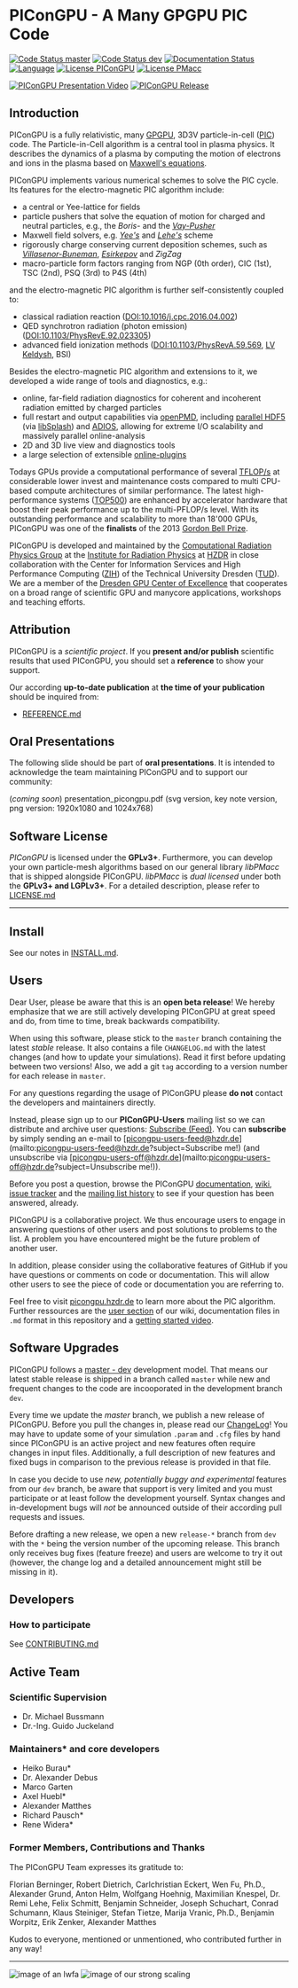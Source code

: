 PIConGPU - A Many GPGPU PIC Code
================================================================

[![Code Status master](https://img.shields.io/travis/ComputationalRadiationPhysics/picongpu/master.svg?label=master)](https://travis-ci.org/ComputationalRadiationPhysics/picongpu/branches)
[![Code Status dev](https://img.shields.io/travis/ComputationalRadiationPhysics/picongpu/dev.svg?label=dev)](https://travis-ci.org/ComputationalRadiationPhysics/picongpu/branches)
[![Documentation Status](https://readthedocs.org/projects/picongpu/badge/?version=latest)](http://picongpu.readthedocs.io/en/latest/?badge=latest)
[![Language](https://img.shields.io/badge/language-C%2B%2B11-orange.svg)](https://isocpp.org/)
[![License PIConGPU](https://img.shields.io/badge/license-GPLv3-blue.svg?label=PIConGPU)](https://www.gnu.org/licenses/gpl-3.0.html)
[![License PMacc](https://img.shields.io/badge/license-LGPLv3-blue.svg?label=PMacc)](https://www.gnu.org/licenses/lgpl-3.0.html)

[![PIConGPU Presentation Video](http://img.youtube.com/vi/nwZuG-XtUDE/0.jpg)](http://www.youtube.com/watch?v=nwZuG-XtUDE)
[![PIConGPU Release](doc/logo/pic_logo_vert_158x360.png)](http://www.youtube.com/watch?v=nwZuG-XtUDE)

Introduction
------------

PIConGPU is a fully relativistic, many
[GPGPU](http://en.wikipedia.org/wiki/Graphics_processing_unit),
3D3V particle-in-cell ([PIC](http://en.wikipedia.org/wiki/Particle-in-cell))
code. The Particle-in-Cell algorithm is a central tool in plasma physics.
It describes the dynamics of a plasma by computing the motion of
electrons and ions in the plasma based on
[Maxwell's equations](http://en.wikipedia.org/wiki/Maxwell%27s_equations).

PIConGPU implements various numerical schemes to solve the PIC cycle.
Its features for the electro-magnetic PIC algorithm include:
- a central or Yee-lattice for fields
- particle pushers that solve the equation of motion for charged and neutral
  particles, e.g., the *Boris-* and the
  [*Vay-Pusher*](http://dx.doi.org/10.1063/1.2837054)
- Maxwell field solvers, e.g.
  [*Yee's*](http://dx.doi.org/10.1109/TAP.1966.1138693) and
  [*Lehe's*](http://dx.doi.org/10.1103/PhysRevSTAB.16.021301) scheme
- rigorously charge conserving current deposition schemes, such as
  [*Villasenor-Buneman*](http://dx.doi.org/10.1016/0010-4655(92)90169-Y),
  [*Esirkepov*](http://dx.doi.org/10.1016/S0010-4655(00)00228-9)
  and *ZigZag*
- macro-particle form factors ranging from NGP (0th order), CIC (1st),
  TSC (2nd), PSQ (3rd) to P4S (4th)

and the electro-magnetic PIC algorithm is further self-consistently coupled to:
- classical radiation reaction
  ([DOI:10.1016/j.cpc.2016.04.002](http://dx.doi.org/10.1016/j.cpc.2016.04.002))
- QED synchrotron radiation (photon emission)
  ([DOI:10.1103/PhysRevE.92.023305](http://dx.doi.org/10.1103/PhysRevE.92.023305))
- advanced field ionization methods
  ([DOI:10.1103/PhysRevA.59.569](http://dx.doi.org/10.1103/PhysRevA.59.569),
   [LV Keldysh](http://www.jetp.ac.ru/cgi-bin/dn/e_020_05_1307.pdf), BSI)

Besides the electro-magnetic PIC algorithm and extensions to it, we developed
a wide range of tools and diagnostics, e.g.:
- online, far-field radiation diagnostics for coherent and incoherent radiation
  emitted by charged particles
- full restart and output capabilities via [openPMD](http://openPMD.org),
  including [parallel HDF5](http://hdfgroup.org/) (via
  [libSplash](https://github.com/ComputationalRadiationPhysics/libSplash)) and
  [ADIOS](https://www.olcf.ornl.gov/center-projects/adios/), allowing for
  extreme I/O scalability and massively parallel online-analysis
- 2D and 3D live view and diagnostics tools
- a large selection of extensible
  [online-plugins](https://github.com/ComputationalRadiationPhysics/picongpu/wiki/PIConGPU-Plugins)

Todays GPUs provide a computational performance of several
[TFLOP/s](http://en.wikipedia.org/wiki/FLOPS) at considerable lower invest and
maintenance costs compared to multi CPU-based compute architectures of similar
performance. The latest high-performance systems
([TOP500](http://www.top500.org/)) are enhanced by accelerator hardware that
boost their peak performance up to the multi-PFLOP/s level. With its
outstanding performance and scalability to more than 18'000 GPUs,
PIConGPU was one of the **finalists** of the 2013
[Gordon Bell Prize](http://sc13.supercomputing.org/content/acm-gordon-bell-prize).

PIConGPU is developed and maintained by the
[Computational Radiation Physics Group](http://www.hzdr.de/db/Cms?pNid=132&pOid=30354)
at the [Institute for Radiation Physics](http://www.hzdr.de/db/Cms?pNid=132)
at [HZDR](http://www.hzdr.de/) in close collaboration with the Center
for Information Services and High Performance Computing
([ZIH](http://tu-dresden.de/die_tu_dresden/zentrale_einrichtungen/zih)) of the
Technical University Dresden ([TUD](http://www.tu-dresden.de)). We are a
member of the [Dresden GPU Center of Excellence](http://ccoe-dresden.de/) that
cooperates on a broad range of scientific GPU and manycore applications,
workshops and teaching efforts.

Attribution
-----------

PIConGPU is a *scientific project*. If you **present and/or publish** scientific
results that used PIConGPU, you should set a **reference** to show your support.

Our according **up-to-date publication** at **the time of your publication**
should be inquired from:
- [REFERENCE.md](https://raw.githubusercontent.com/ComputationalRadiationPhysics/picongpu/master/REFERENCE.md)

Oral Presentations
------------------

The following slide should be part of **oral presentations**. It is intended to
acknowledge the team maintaining PIConGPU and to support our community:

(*coming soon*) presentation_picongpu.pdf
(svg version, key note version, png version: 1920x1080 and 1024x768)

Software License
----------------

*PIConGPU* is licensed under the **GPLv3+**. Furthermore, you can develop your
own particle-mesh algorithms based on our general library *libPMacc* that is
shipped alongside PIConGPU. *libPMacc* is *dual licensed* under both the
**GPLv3+ and LGPLv3+**.
For a detailed description, please refer to [LICENSE.md](LICENSE.md)

********************************************************************************

Install
-------

See our notes in [INSTALL.md](INSTALL.md).

Users
-----

Dear User, please be aware that this is an **open beta release**!
We hereby emphasize that we are still actively developing PIConGPU at great
speed and do, from time to time, break backwards compatibility.

When using this software, please stick to the `master` branch containing the
latest *stable* release. It also contains a file `CHANGELOG.md` with the
latest changes (and how to update your simulations). Read it first before
updating between two versions! Also, we add a git `tag` according to a version
number for each release in `master`.

For any questions regarding the usage of PIConGPU please **do not** contact the
developers and maintainers directly.

Instead, please sign up to our **PIConGPU-Users** mailing list so we can
distribute and archive user questions:
[Subscribe (Feed)](https://cg.hzdr.de/Lists/picongpu-users/List.html).
You can **subscribe** by simply sending an e-mail to
[picongpu-users-feed@hzdr.de](mailto:picongpu-users-feed@hzdr.de?subject=Subscribe me!)
(and unsubscribe via [picongpu-users-off@hzdr.de](mailto:picongpu-users-off@hzdr.de?subject=Unsubscribe me!)).

Before you post a question, browse the PIConGPU
[documentation](https://github.com/ComputationalRadiationPhysics/picongpu/search?l=markdown),
[wiki](https://github.com/ComputationalRadiationPhysics/picongpu/wiki),
[issue tracker](https://github.com/ComputationalRadiationPhysics/picongpu/issues) and the
[mailing list history](https://cg.hzdr.de/Lists/picongpu-users/List.html)
to see if your question has been answered, already.

PIConGPU is a collaborative project. We thus encourage users to engage in
answering questions of other users and post solutions to problems to the
list. A problem you have encountered might be the future problem of another
user.

In addition, please consider using the collaborative features of GitHub if you
have questions or comments on code or documentation. This will allow other
users to see the piece of code or documentation you are referring to.

Feel free to visit [picongpu.hzdr.de](http://picongpu.hzdr.de) to learn more
about the PIC algorithm. Further ressources are the
[user section](https://github.com/ComputationalRadiationPhysics/picongpu/wiki)
of our wiki, documentation files in `.md` format in this repository and a
[getting started video](http://www.youtube.com/watch?v=7ybsD8G4Rsk).

Software Upgrades
-----------------

PIConGPU follows a
[master - dev](http://nvie.com/posts/a-successful-git-branching-model/)
development model. That means our latest stable release is shipped in a branch
called `master` while new and frequent changes to the code are incooporated
in the development branch `dev`.

Every time we update the *master* branch, we publish a new release
of PIConGPU. Before you pull the changes in, please read our
[ChangeLog](CHANGELOG.md)!
You may have to update some of your simulation `.param` and `.cfg` files by
hand since PIConGPU is an active project and new features often require changes
in input files. Additionally, a full description of new features and fixed bugs
in comparison to the previous release is provided in that file.

In case you decide to use *new, potentially buggy and experimental* features
from our `dev` branch, be aware that support is very limited and you must
participate or at least follow the development yourself. Syntax changes
and in-development bugs will *not* be announced outside of their according pull
requests and issues.

Before drafting a new release, we open a new `release-*` branch from `dev` with
the `*` being the version number of the upcoming release. This branch only
receives bug fixes (feature freeze) and users are welcome to try it out
(however, the change log and a detailed announcement might still be missing in
it).

Developers
----------

### How to participate

See [CONTRIBUTING.md](CONTRIBUTING.md)

Active Team
-----------

### Scientific Supervision

- Dr. Michael Bussmann
- Dr.-Ing. Guido Juckeland

### Maintainers* and core developers

- Heiko Burau*
- Dr. Alexander Debus
- Marco Garten
- Axel Huebl*
- Alexander Matthes
- Richard Pausch*
- Rene Widera*

### Former Members, Contributions and Thanks

The PIConGPU Team expresses its gratitude to:

Florian Berninger, Robert Dietrich, Carlchristian Eckert, Wen Fu, Ph.D.,
Alexander Grund, Anton Helm, Wolfgang Hoehnig, Maximilian Knespel,
Dr. Remi Lehe, Felix Schmitt, Benjamin Schneider, Joseph Schuchart,
Conrad Schumann, Klaus Steiniger, Stefan Tietze, Marija Vranic, Ph.D.,
Benjamin Worpitz, Erik Zenker, Alexander Matthes

Kudos to everyone, mentioned or unmentioned, who contributed further in any
way!

********************************************************************************

![image of an lwfa](doc/images/lwfa_iso.png "LWFA")
![image of our strong scaling](doc/images/StrongScalingPIConGPU_log.png "Strong Scaling")
